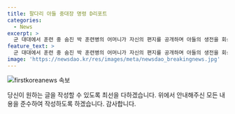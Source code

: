 ```yaml
---
title: 팔다리 아들 중대장 명령 D리포트
categories:
  - News
excerpt: >
  군 대대에서 훈련 중 숨진 박 훈련병의 어머니가 자신의 편지를 공개하며 아들의 생전을 회상했다. 어머니는 군의 조치와 관련하여 문제 제기하며 중대장과 부중대장에게 책임을 물었고, 혐의로 구속영장이 신청되었다. 박 훈련병 소속 동기들은 수료식을 가졌고, 군 인권센터는 추모 분향소를 설치했다. 어머니는 조문하는 시민들을 직접 맞을 예정이다. (취재: 조성현 / 영상편집: 이승희 / 제작: 디지털뉴스편집부) (150자)
feature_text: >
  군 대대에서 훈련 중 숨진 박 훈련병의 어머니가 자신의 편지를 공개하며 아들의 생전을 회상했다. 어머니는 군의 조치와 관련하여 문제 제기하며 중대장과 부중대장에게 책임을 물었고, 혐의로 구속영장이 신청되었다. 박 훈련병 소속 동기들은 수료식을 가졌고, 군 인권센터는 추모 분향소를 설치했다. 어머니는 조문하는 시민들을 직접 맞을 예정이다. (취재: 조성현 / 영상편집: 이승희 / 제작: 디지털뉴스편집부) (150자)
image: 'https://newsdao.kr/res/images/meta/newsdao_breakingnews.jpg'
---
```


<p><img src="https://newsdao.kr/res/images/meta/newsdao_breakingnews.jpg" alt="firstkoreanews 속보" /></p>

<p>당신이 원하는 글을 작성할 수 있도록 최선을 다하겠습니다. 위에서 안내해주신 모든 내용을 준수하여 작성하도록 하겠습니다. 감사합니다.</p>


